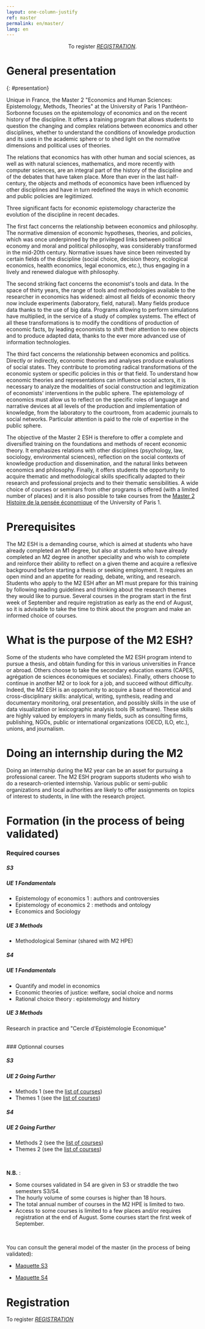 ```yaml
---
layout: one-column-justify
ref: master
permalink: en/master/
lang: en
---
```


<center>
To register <i class="fas fa-hand-point-right"></i> <i> <a href="https://ecandidat.univ-paris1.fr/ecandidat/">REGISTRATION</a></i>.
</center>

# General presentation
{: #presentation}

Unique in France, the Master 2 "Economics and Human Sciences: Epistemology, Methods, Theories" at the University of Paris 1 Panthéon-Sorbonne focuses on the epistemology of economics and on the recent history of the discipline. It offers a training program that allows students to question the changing and complex relations between economics and other disciplines, whether to understand the conditions of knowledge production and its uses in the academic sphere or to shed light on the normative dimensions and political uses of theories.

The relations that economics has with other human and social sciences, as well as with natural sciences, mathematics, and more recently with computer sciences, are an integral part of the history of the discipline and of the debates that have taken place. More than ever in the last half-century, the objects and methods of economics have been influenced by other disciplines and have in turn redefined the ways in which economic and public policies are legitimized.

Three significant facts for economic epistemology characterize the evolution of the discipline in recent decades.

The first fact concerns the relationship between economics and philosophy. The normative dimension of economic hypotheses, theories, and policies, which was once underpinned by the privileged links between political economy and moral and political philosophy, was considerably transformed in the mid-20th century. Normative issues have since been reinvested by certain fields of the discipline (social choice, decision theory, ecological economics, health economics, legal economics, etc.), thus engaging in a lively and renewed dialogue with philosophy.

The second striking fact concerns the economist's tools and data. In the space of thirty years, the range of tools and methodologies available to the researcher in economics has widened: almost all fields of economic theory now include experiments (laboratory, field, natural). Many fields produce data thanks to the use of big data. Programs allowing to perform simulations have multiplied, in the service of a study of complex systems. The effect of all these transformations is to modify the conditions of production of economic facts, by leading economists to shift their attention to new objects and to produce adapted data, thanks to the ever more advanced use of information technologies.

The third fact concerns the relationship between economics and politics. Directly or indirectly, economic theories and analyses produce evaluations of social states. They contribute to promoting radical transformations of the economic system or specific policies in this or that field. To understand how economic theories and representations can influence social actors, it is necessary to analyze the modalities of social construction and legitimization of economists' interventions in the public sphere. The epistemology of economics must allow us to reflect on the specific roles of language and narrative devices at all levels of the production and implementation of knowledge, from the laboratory to the courtroom, from academic journals to social networks. Particular attention is paid to the role of expertise in the public sphere.

The objective of the Master 2 ESH is therefore to offer a complete and diversified training on the foundations and methods of recent economic theory. It emphasizes relations with other disciplines (psychology, law, sociology, environmental sciences), reflection on the social contexts of knowledge production and dissemination, and the natural links between economics and philosophy. Finally, it offers students the opportunity to acquire thematic and methodological skills specifically adapted to their research and professional projects and to their thematic sensibilities. A wide choice of courses or seminars from other programs is offered (with a limited number of places) and it is also possible to take courses from the [Master 2 Histoire de la pensée économique](https://formations.pantheonsorbonne.fr/fr/catalogue-des-formations/master-M/master-sciences-economiques-et-sociales-KBUS90N2/master-parcours-histoire-de-la-pensee-economique-hpe-KBUSBEIU.html) of the University of Paris 1.

# Prerequisites

The M2 ESH is a demanding course, which is aimed at students who have already completed an M1 degree, but also at students who have already completed an M2 degree in another speciality and who wish to complete and reinforce their ability to reflect on a given theme and acquire a reflexive background before starting a thesis or seeking employment. It requires an open mind and an appetite for reading, debate, writing, and research. Students who apply to the M2 ESH after an M1 must prepare for this training by following reading guidelines and thinking about the research themes they would like to pursue. Several courses in the program start in the first week of September and require registration as early as the end of August, so it is advisable to take the time to think about the program and make an informed choice of courses.

# What is the purpose of the M2 ESH?

Some of the students who have completed the M2 ESH program intend to pursue a thesis, and obtain funding for this in various universities in France or abroad. Others choose to take the secondary education exams (CAPES, agrégation de sciences économiques et sociales). Finally, others choose to continue in another M2 or to look for a job, and succeed without difficulty. Indeed, the M2 ESH is an opportunity to acquire a base of theoretical and cross-disciplinary skills: analytical, writing, synthesis, reading and documentary monitoring, oral presentation, and possibly skills in the use of data visualization or lexicographic analysis tools (R software). These skills are highly valued by employers in many fields, such as consulting firms, publishing, NGOs, public or international organizations (OECD, ILO, etc.), unions, and journalism.


# Doing an internship during the M2

Doing an internship during the M2 year can be an asset for pursuing a professional career. The M2 ESH program supports students who wish to do a research-oriented internship. Various public or semi-public organizations and local authorities are likely to offer assignments on topics of interest to students, in line with the research project.

# Formation (in the process of being validated)

### Required courses

##### **S3**

##### UE 1 Fondamentals

- Epistemology of economics 1 : authors and controversies
- Epistemology of economics 2 : methods and ontology
- Economics and Sociology

##### UE 3 Methods

- Methodological Seminar (shared with M2 HPE)

##### **S4**

##### UE 1 Fondamentals

- Quantify and model in economics
- Economic theories of justice: welfare, social choice and norms
- Rational choice theory : epistemology and history

##### UE 3 Methods
Research in practice and "Cercle d'Epistémologie Economique"

<br>
### Optionnal courses

##### **S3**

##### UE 2 Going Further

- Methods 1 (see the [list of courses](/en/course))
- Themes 1 (see the [list of courses](/en/course))

##### **S4**

##### UE 2 Going Further

- Methods 2 (see the [list of courses](/en/course))
- Themes 2 (see the [list of courses](/en/course))


<br>

**N.B.** :

- Some courses validated in S4 are given in S3 or straddle the two semesters S3/S4.
- The hourly volume of some courses is higher than 18 hours.
- The total annual number of courses in the M2 HPE is limited to two.
- Access to some courses is limited to a few places and/or requires registration at the end of August. Some courses start the first week of September.

<br>

You can consult the general model of the master (in the process of being validated):

- [Maquette S3](/assets/pdf/maquette_S3.pdf)

- [Maquette S4](/assets/pdf/maquette_S4.pdf)

# Registration

To register <i class="fas fa-hand-point-right"></i> <i><a href="https://ecandidat.univ-paris1.fr/ecandidat/">REGISTRATION</a></i>
